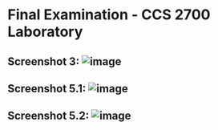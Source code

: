 # Final Examination - CCS 2700 Laboratory

## Screenshot 3: ![image](https://github.com/mjyngcong/2700-finals/assets/129155223/db418663-11cb-4260-9b6f-fb5f9373292f)



## Screenshot 5.1: ![image](https://github.com/mjyngcong/2700-finals/assets/129155223/dff35ed8-aa23-4d1d-acb0-a491b7a6e0d4)


## Screenshot 5.2: ![image](https://github.com/mjyngcong/2700-finals/assets/129155223/2b08de73-ae60-42ec-8259-6a5ee347f77f)

